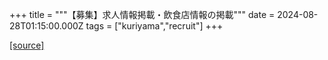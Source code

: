 +++
title = """【募集】求人情報掲載・飲食店情報の掲載"""
date = 2024-08-28T01:15:00.000Z
tags = ["kuriyama","recruit"]
+++


[[source]](https://www.town.kuriyama.hokkaido.jp/soshiki/46/26544.html)
